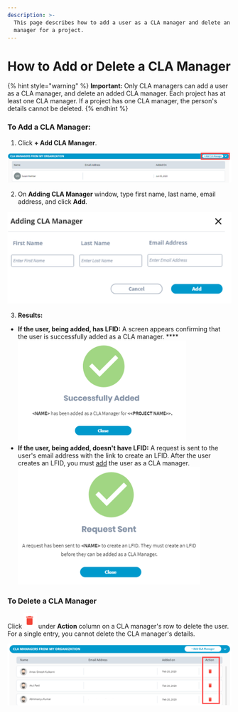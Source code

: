```yaml
---
description: >-
  This page describes how to add a user as a CLA manager and delete an added CLA
  manager for a project.
---
```


# How to Add or Delete a CLA Manager

{% hint style="warning" %}
**Important:** Only CLA managers can add a user as a CLA manager, and delete an added CLA manager. Each project has at least one CLA manager. If a project has one CLA manager, the person's details cannot be deleted.
{% endhint %}

### To Add a CLA Manager:

1. Click **+ Add CLA Manager**.

![](../../../../../.gitbook/assets/add-cla-manager.png)

2. On **Adding CLA Manager** window, type first name, last name, email address, and click **Add**.

![Adding CLA Manager](../../../../../.gitbook/assets/adding-cla-manager-window.png)

3. **Results:**

* **If the user, being added, has LFID:** A screen appears confirming that the user is successfully added as a CLA manager.   ****![](../../../../../.gitbook/assets/cla-manager-successfully-added.png) 
* **If the user, being added, doesn't have LFID:** A request is sent to the user's email address with the link to create an LFID. After the user creates an LFID, you must [add](how-to-add-or-delete-a-cla-manager.md#to-add-a-cla-manager) the user as a CLA manager.  ![](../../../../../.gitbook/assets/request-sent-to-add-a-cla-manager.png) 

### To Delete a CLA Manager

Click ![](../../../../../.gitbook/assets/delete-icon.png) under **Action** column on a CLA manager's row to delete the user. For a single entry, you cannot delete the CLA manager's details.

![](../../../../../.gitbook/assets/delete-cla-manager.png)

